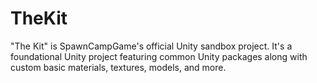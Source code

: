 # TheKit
"The Kit" is SpawnCampGame's official Unity sandbox project. It's a foundational Unity project featuring common Unity packages along with custom basic materials, textures, models, and more.
